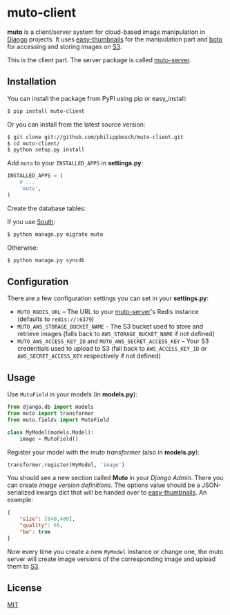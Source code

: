 muto-client
===========

**muto** is a client/server system for cloud-based image manipulation in
[Django] projects. It uses [easy-thumbnails] for the manipulation part and
[boto] for accessing and storing images on [S3].

This is the client part. The server package is called [muto-server].


Installation
------------

You can install the package from PyPI using pip or easy_install:

```bash
$ pip install muto-client
```

Or you can install from the latest source version:

```bash
$ git clone git://github.com/philippbosch/muto-client.git
$ cd muto-client/
$ python setup.py install
```

Add `muto` to your `INSTALLED_APPS` in **settings.py**:

```python
INSTALLED_APPS = (
    # ...
    'muto',
)
```

Create the database tables:

If you use [South]:

```bash
$ python manage.py migrate muto
```

Otherwise:

```bash
$ python manage.py syncdb
```



Configuration
-------------

There are a few configuration settings you can set in your **settings.py**:

* `MUTO_REDIS_URL` – The URL to your [muto-server]'s Redis instance (defaults to `redis://:6379`)
* `MUTO_AWS_STORAGE_BUCKET_NAME` - The S3 bucket used to store and retrieve images (falls back to `AWS_STORAGE_BUCKET_NAME` if not defined)
* `MUTO_AWS_ACCESS_KEY_ID` and `MUTO_AWS_SECRET_ACCESS_KEY` – Your S3 credentials used to upload to S3 (fall back to `AWS_ACCESS_KEY_ID` or `AWS_SECRET_ACCESS_KEY` respectively if not defined)


Usage
-----

Use `MutoField` in your models (in **models.py**):

```python
from django.db import models
from muto import transformer
from muto.fields import MutoField

class MyModel(models.Model):
    image = MutoField()
```

Register your model with the *muto transformer* (also in **models.py**):

```python
transformer.register(MyModel, 'image')
```

You should see a new section called **Muto** in your *Django Admin*. There you
can create *image version definitions*. The options value should be a
JSON-serialized kwargs dict that will be handed over to [easy-thumbnails]. An
example:

```json
{
    "size": [640,480],
    "quality": 65,
    "bw": true
}
```

Now every time you create a new `MyModel` instance or change one, the muto
server will create image versions of the corresponding image and upload them to
[S3].


License
-------

[MIT]



[Django]: http://www.djangoproject.com/
[easy-thumbnails]: https://github.com/SmileyChris/easy_thumbnails
[boto]: https://github.com/boto/boto
[S3]: https://aws.amazon.com/s3/
[muto-server]: https://github.com/philippbosch/muto-server
[South]: http://south.aeracode.org/
[MIT]: http://philippbosch.mit-license.org/
